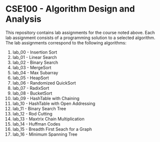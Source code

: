 # CSE100 - Algorithm Design and Analysis

This repository contains lab assignments for the course noted above. Each lab assignment consists of a programming solution to a selected algorithm. The lab assignments correspond to the following algorithms:

1. lab_00 - Insertion Sort
2. lab_01 - Linear Search
3. lab_02 - Binary Search
4. lab_03 - MergeSort
5. lab_04 - Max Subarray
6. lab_05 - HeapSort
7. lab_06 - Randomized QuickSort
8. lab_07 - RadixSort
9. lab_08 - BucketSort
10. lab_09 - HashTable with Chaining
11. lab_10 - HashTable with Open Addressing
12. lab_11 - Binary Search Tree
13. lab_12 - Rod Cutting
14. lab_13 - Maxtrix Chain Multiplication
15. lab_14 - Huffman Codes
16. lab_15 - Breadth First Seach for a Graph
17. lab_16 - Minimum Spanning Tree
